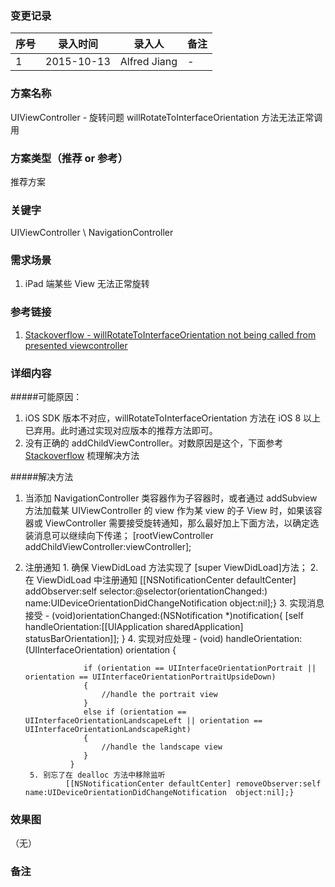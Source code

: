 ### 变更记录
| 序号 | 录入时间 | 录入人 | 备注 |
| -- | -- | -- | -- |
| 1 | 2015-10-13 | Alfred Jiang | - |

### 方案名称
UIViewController - 旋转问题 willRotateToInterfaceOrientation 方法无法正常调用

### 方案类型（推荐 or 参考）
推荐方案

### 关键字
UIViewController \ NavigationController

### 需求场景
1. iPad 端某些 View 无法正常旋转

### 参考链接
1. [Stackoverflow - willRotateToInterfaceOrientation not being called from presented viewcontroller](http://stackoverflow.com/questions/14170404/willrotatetointerfaceorientation-not-being-called-from-presented-viewcontroller)

### 详细内容

#####可能原因：
1. iOS SDK 版本不对应，willRotateToInterfaceOrientation 方法在 iOS 8 以上已弃用。此时通过实现对应版本的推荐方法即可。
2. 没有正确的 addChildViewController。对数原因是这个，下面参考 [Stackoverflow](http://stackoverflow.com/questions/14170404/willrotatetointerfaceorientation-not-being-called-from-presented-viewcontroller) 梳理解决方法

#####解决方法
1. 当添加 NavigationController 类容器作为子容器时，或者通过 addSubview 方法加载某 UIViewController 的 view 作为某 view 的子 View 时，如果该容器或 ViewController 需要接受旋转通知，那么最好加上下面方法，以确定选装消息可以继续向下传递；
        [rootViewController addChildViewController:viewController];

2. 注册通知
        1. 确保 ViewDidLoad 方法实现了 [super ViewDidLoad]方法；
        2. 在 ViewDidLoad 中注册通知
                [[NSNotificationCenter defaultCenter] addObserver:self  selector:@selector(orientationChanged:)  name:UIDeviceOrientationDidChangeNotification  object:nil];}
        3. 实现消息接受
                - (void)orientationChanged:(NSNotification *)notification{
                    [self handleOrientation:[[UIApplication sharedApplication] statusBarOrientation]];
                }
        4. 实现对应处理
                 - (void) handleOrientation:(UIInterfaceOrientation) orientation {

                    if (orientation == UIInterfaceOrientationPortrait || orientation == UIInterfaceOrientationPortraitUpsideDown)
                    {
                        //handle the portrait view
                    }
                    else if (orientation == UIInterfaceOrientationLandscapeLeft || orientation == UIInterfaceOrientationLandscapeRight)
                    {
                        //handle the landscape view
                    }
                 }
        5. 别忘了在 dealloc 方法中移除监听
                [[NSNotificationCenter defaultCenter] removeObserver:self  name:UIDeviceOrientationDidChangeNotification  object:nil];}

### 效果图
（无）

### 备注
